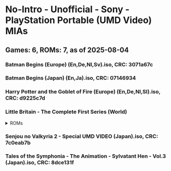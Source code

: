 # No-Intro - Unofficial - Sony - PlayStation Portable (UMD Video) MIAs
## Games: 6, ROMs: 7, as of 2025-08-04

### Batman Begins (Europe) (En,De,Nl,Sv).iso, CRC: 3071a67c
### Batman Begins (Japan) (En,Ja).iso, CRC: 07146934
### Harry Potter and the Goblet of Fire (Europe) (En,De,Nl,Sl).iso, CRC: d9225c7d
### Little Britain - The Complete First Series (World)
<details>
<summary>ROMs</summary>

- Little Britain - The Complete First Series (World) (Disc 1).iso, CRC: 62024746
- Little Britain - The Complete First Series (World) (Disc 2).iso, CRC: d9b09884
</details>

### Senjou no Valkyria 2 - Special UMD VIDEO (Japan).iso, CRC: 7c0eab7b
### Tales of the Symphonia - The Animation - Sylvatant Hen - Vol.3 (Japan).iso, CRC: 8dce131f
